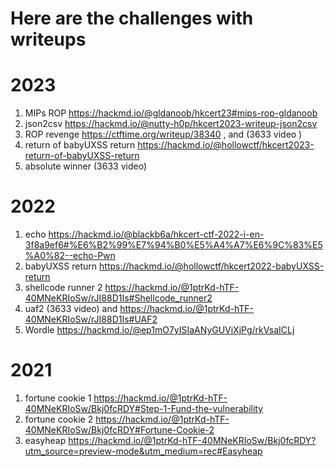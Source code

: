 # Here are the challenges with writeups
# 2023 
1. MIPs ROP https://hackmd.io/@gldanoob/hkcert23#mips-rop-gldanoob
2. json2csv https://hackmd.io/@nutty-h0p/hkcert2023-writeup-json2csv
3. ROP revenge https://ctftime.org/writeup/38340 , and (3633 video )
4. return of babyUXSS return https://hackmd.io/@hollowctf/hkcert2023-return-of-babyUXSS-return
5. absolute winner (3633 video)

# 2022 
1. echo https://hackmd.io/@blackb6a/hkcert-ctf-2022-i-en-3f8a9ef6#%E6%B2%99%E7%94%B0%E5%A4%A7%E6%9C%83%E5%A0%82--echo-Pwn
2. babyUXSS return https://hackmd.io/@hollowctf/hkcert2022-babyUXSS-return
3. shellcode runner 2 https://hackmd.io/@1ptrKd-hTF-40MNeKRIoSw/rJI88D1Is#Shellcode_runner2
4. uaf2 (3633 video) and https://hackmd.io/@1ptrKd-hTF-40MNeKRIoSw/rJI88D1Is#UAF2
5. Wordle https://hackmd.io/@ep1mO7yISIaANyGUViXjPg/rkVsaICLj

# 2021 
1. fortune cookie 1 https://hackmd.io/@1ptrKd-hTF-40MNeKRIoSw/Bkj0fcRDY#Step-1-Fund-the-vulnerability
2. fortune cookie 2 https://hackmd.io/@1ptrKd-hTF-40MNeKRIoSw/Bkj0fcRDY#Fortune-Cookie-2
3. easyheap https://hackmd.io/@1ptrKd-hTF-40MNeKRIoSw/Bkj0fcRDY?utm_source=preview-mode&utm_medium=rec#Easyheap